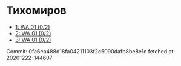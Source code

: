 # Тихомиров
- [1: WA 01 (0/2)](1.md)
- [2: WA 01 (0/2)](2.md)
- [3: WA 01 (0/2)](3.md)

Commit: 0fa6ea488d18fa04211103f2c5090dafb8be8e1c
 fetched at: 20201222-144607
